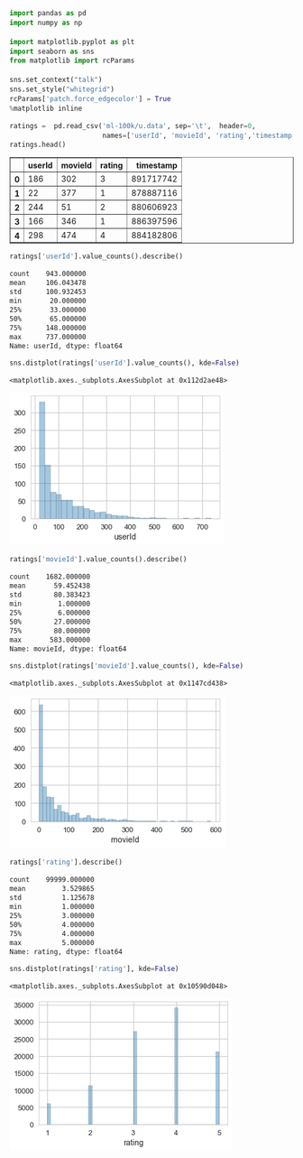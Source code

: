 

```python
import pandas as pd
import numpy as np

import matplotlib.pyplot as plt
import seaborn as sns
from matplotlib import rcParams

sns.set_context("talk")
sns.set_style("whitegrid")
rcParams['patch.force_edgecolor'] = True
%matplotlib inline 
```


```python
ratings =  pd.read_csv('ml-100k/u.data', sep='\t',  header=0, 
                       names=['userId', 'movieId', 'rating','timestamp'], engine='python').astype(int)
ratings.head()
```




<div>
<style>
    .dataframe thead tr:only-child th {
        text-align: right;
    }

    .dataframe thead th {
        text-align: left;
    }

    .dataframe tbody tr th {
        vertical-align: top;
    }
</style>
<table border="1" class="dataframe">
  <thead>
    <tr style="text-align: right;">
      <th></th>
      <th>userId</th>
      <th>movieId</th>
      <th>rating</th>
      <th>timestamp</th>
    </tr>
  </thead>
  <tbody>
    <tr>
      <th>0</th>
      <td>186</td>
      <td>302</td>
      <td>3</td>
      <td>891717742</td>
    </tr>
    <tr>
      <th>1</th>
      <td>22</td>
      <td>377</td>
      <td>1</td>
      <td>878887116</td>
    </tr>
    <tr>
      <th>2</th>
      <td>244</td>
      <td>51</td>
      <td>2</td>
      <td>880606923</td>
    </tr>
    <tr>
      <th>3</th>
      <td>166</td>
      <td>346</td>
      <td>1</td>
      <td>886397596</td>
    </tr>
    <tr>
      <th>4</th>
      <td>298</td>
      <td>474</td>
      <td>4</td>
      <td>884182806</td>
    </tr>
  </tbody>
</table>
</div>




```python
ratings['userId'].value_counts().describe()
```




    count    943.000000
    mean     106.043478
    std      100.932453
    min       20.000000
    25%       33.000000
    50%       65.000000
    75%      148.000000
    max      737.000000
    Name: userId, dtype: float64




```python
sns.distplot(ratings['userId'].value_counts(), kde=False)
```




    <matplotlib.axes._subplots.AxesSubplot at 0x112d2ae48>




![png](output_3_1.png)



```python
ratings['movieId'].value_counts().describe()
```




    count    1682.000000
    mean       59.452438
    std        80.383423
    min         1.000000
    25%         6.000000
    50%        27.000000
    75%        80.000000
    max       583.000000
    Name: movieId, dtype: float64




```python
sns.distplot(ratings['movieId'].value_counts(), kde=False)
```




    <matplotlib.axes._subplots.AxesSubplot at 0x1147cd438>




![png](output_5_1.png)



```python
ratings['rating'].describe()
```




    count    99999.000000
    mean         3.529865
    std          1.125678
    min          1.000000
    25%          3.000000
    50%          4.000000
    75%          4.000000
    max          5.000000
    Name: rating, dtype: float64




```python
sns.distplot(ratings['rating'], kde=False)
```




    <matplotlib.axes._subplots.AxesSubplot at 0x10590d048>




![png](output_7_1.png)

